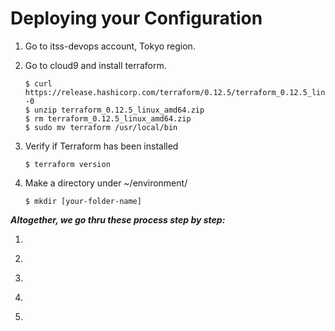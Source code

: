 # Deploying your Configuration

1. Go to itss-devops account, Tokyo region.

2. Go to cloud9 and install terraform.
     ```
     $ curl https://release.hashicorp.com/terraform/0.12.5/terraform_0.12.5_linux_amd64.zip -0 
     $ unzip terraform_0.12.5_linux_amd64.zip 
     $ rm terraform_0.12.5_linux_amd64.zip 
     $ sudo mv terraform /usr/local/bin
    
3. Verify if Terraform has been installed
      ```
      $ terraform version
      
4. Make a directory under ~/environment/
      ```
      $ mkdir [your-folder-name]

***Altogether, we go thru these process step by step:***
     
   1. ```$ terraform init

   2. ```$ terraform plan

   3. ```$ terraform plan -out [name-of-tfplan-file]

   4. ```$ terraform apply [name-of-tfplan-file]

   5. ```$ terraform destroy
